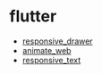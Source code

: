# flutter

- [responsive_drawer](https://k38.github.io/flutter/responsive_drawer/build/#/)
- [animate_web](https://k38.github.io/flutter/animate_web/build/#/)
- [responsive_text](https://k38.github.io/flutter/responsive_text/build/#/)
